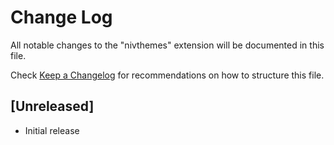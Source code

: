 # Change Log

All notable changes to the "nivthemes" extension will be documented in this file.

Check [Keep a Changelog](http://keepachangelog.com/) for recommendations on how to structure this file.

## [Unreleased]

- Initial release
